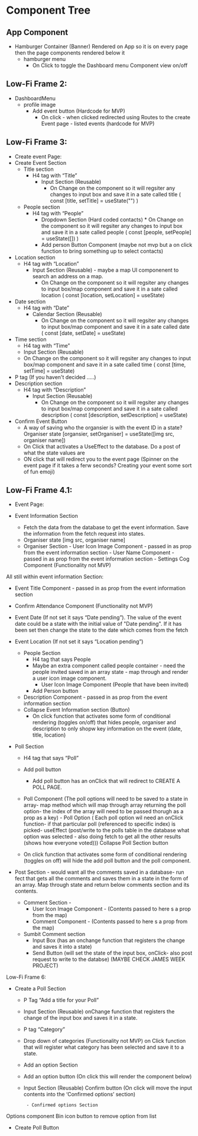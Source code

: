 # Component Tree

## App Component

- Hamburger Container (Banner) Rendered on App so it is on every page then the page components rendered below it
  - hamburger menu
    - On Click to toggle the Dashboard menu Component view on/off

## Low-Fi Frame 2:

- DashboardMenu
  - profile image
    - Add event button (Hardcode for MVP)
      - On click - when clicked redirected using Routes to the create Event page - listed events (hardcode for MVP)

## Low-Fi Frame 3:

- Create event Page:
- Create Event Section
  - Title section
    - H4 tag with “Title”
      - Input Section (Reusable)
        - On Change on the component so it will regsiter any changes to input box and save it in a sate called title ( const [title, setTitle] = useState("") )
  - People section
    - H4 tag with “People”
      - Dropdown Section (Hard coded contacts) \* On Change on the component so it will regsiter any changes to input box and save it in a sate called people ( const [people, setPeople] = useState([]) )
      - Add person Button Component (maybe not mvp but a on click function to bring something up to select contacts)
- Location section
  - H4 tag with “Location”
    - Input Section (Reusable) - maybe a map UI componenent to search an address on a map.
      - On Change on the component so it will regsiter any changes to input box/map component and save it in a sate called location ( const [location, setLocation] = useState)
- Date section
  - H4 tag with “Date”
    - Calendar Section (Reusable)
      - On Change on the component so it will regsiter any changes to input box/map component and save it in a sate called date ( const [date, setDate] = useState)
- Time section
  - H4 tag with “Time”
  - Input Section (Reusable)
  * On Change on the component so it will regsiter any changes to input box/map component and save it in a sate called time ( const [time, setTime] = useState)
- P tag (If you haven't decided …..)
- Description section
  - H4 tag with “Description”
    - Input Section (Reusable)
      - On Change on the component so it will regsiter any changes to input box/map component and save it in a sate called description ( const [description, setDescription] = useState)
- Confirm Event Button
  - A way of saving who the organsier is with the event ID in a state? Organiser state [organsier, setOrganiser] = useState([img src, organiser name])
  - On Click that activates a UseEffect to the database. Do a post of what the state values are
  - ON click that will redirect you to the event page (Spinner on the event page if it takes a ferw seconds? Creating your event some sort of fun emoji)

## Low-Fi Frame 4.1:

- Event Page:

- Event Information Section
  - Fetch the data from the database to get the event information. Save the information from the fetch request into states.
  - Organiser state [img src, organiser name]
  - Organiser Section - User Icon Image Component - passed in as prop from the event information section - User Name Component - passed in as prop from the event information section - Settings Cog Component (Functionality not MVP)

All still within event information Section:

- Event Title Component - passed in as prop from the event information section
- Confirm Attendance Component (Functionality not MVP)
- Event Date (If not set it says “Date pending”). The value of the event date could be a state with the initial value of "Date pending". If it has been set then change the state to the date which comes from the fetch
- Event Location (If not set it says “Location pending”)

  - People Section
    - H4 tag that says People
    - Maybe an extra component called people container - need the people invited saved in an array state - map through and render a user icon image component.
      - User Icon Image Component (People that have been invited)
    - Add Person button
  - Description Component - passed in as prop from the event information section
  - Collapse Event Information section (Button)
    - On click function that activates some form of conditional rendering (toggles on/off) that hides people, organiser and description to only shopw key information on the event (date, title, location)

- Poll Section

  - H4 tag that says “Poll”
  - Add poll button

    - Add poll button has an onClick that will redirect to CREATE A POLL PAGE.

  - Poll Component (The poll options will need to be saved to a state in array- map method which will map through array returning the poll option- the index of the array will need to be passed thorugh as a prop as a key) - Poll Option ( Each poll option wil need an onClick function- if that particular poll (referenced to specific index) is picked- useEffect (post/write to the polls table in the database what option was selected - also doing fetch to get all the other results (shows how everyone voted)))
    Collapse Poll Section button
  - On click function that activates some form of conditional rendering (toggles on off) will hide the add poll button and the poll component.

- Post Section - would want all the comments saved in a database- run fect that gets all the comments and saves them in a state in the form of an array. Map through state and return below comments section and its contents.
  - Comment Section -
    - User Icon Image Component - (Contents passed to here s a prop from the map)
    - Comment Component - (Contents passed to here s a prop from the map)
  - Sumbit Comment section
    - Input Box (has an onchange function that registers the change and saves it into a state)
    - Send Button (will set the state of the input box, onClick- also post request to write to the databse) (MAYBE CHECK JAMES WEEK PROJECT)

Low-Fi Frame 6:

- Create a Poll Section

  - P Tag “Add a title for your Poll”
  - Input Section (Reusable) onChange function that registers the change of the input box and saves it in a state.
  - P tag “Category”
  - Drop down of categories (Functionality not MVP) on Click function that will register what category has been selected and save it to a state.
  - Add an option Section
  - Add an option button (On click this will render the component below)
  - Input Section (Reusable)
    Confirm button (On click will move the input contents into the ‘Confirmed options’ section)

         - Confirmed options Section

Options component
Bin icon button to remove option from list

- Create Poll Button
